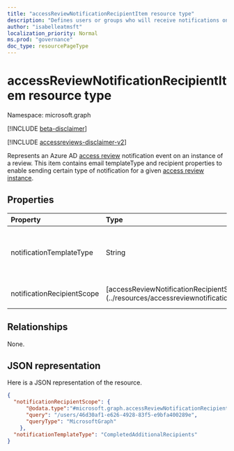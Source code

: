 ```yaml
---
title: "accessReviewNotificationRecipientItem resource type"
description: "Defines users or groups who will receive notifications on access review."
author: "isabelleatmsft"
localization_priority: Normal
ms.prod: "governance"
doc_type: resourcePageType
---
```


# accessReviewNotificationRecipientItem resource type

Namespace: microsoft.graph

[!INCLUDE [beta-disclaimer](../../includes/beta-disclaimer.md)]

[!INCLUDE [accessreviews-disclaimer-v2](../../includes/accessreviews-disclaimer-v2.md)]


Represents an Azure AD [access review](accessreviewsv2-root.md) notification event on an instance of a review. This item contains email templateType and recipient properties to enable sending certain type of notification for a given [access review instance](accessreviewinstance.md).

## Properties

| Property                     | Type     | Description                          |
| :--------------------------- | :------  | :----------                          |
| notificationTemplateType  |String  | Indicates what type of access review email should be sent. Supported template type is `CompletedAdditionalRecipients` which sends a notification to recipient of review completion.|
| notificationRecipientScope |[accessReviewNotificationRecipientScope] (../resources/accessreviewnotificationrecipientscope.md)  | Determines who the notification email will be sent to.|

## Relationships
None.


## JSON representation

Here is a JSON representation of the resource.

<!-- {
  "blockType": "resource",
  "keyProperty": "id",
  "@odata.type": "microsoft.graph.accessReviewNotificationRecipientItem",
  "openType": true
}
-->

```json
{
  "notificationRecipientScope": {
      "@odata.type":"#microsoft.graph.accessReviewNotificationRecipientQueryScope",                
      "query": "/users/46d30af1-e626-4928-83f5-e9bfa400289e",
      "queryType": "MicrosoftGraph"
    },
  "notificationTemplateType": "CompletedAdditionalRecipients"
}
```
